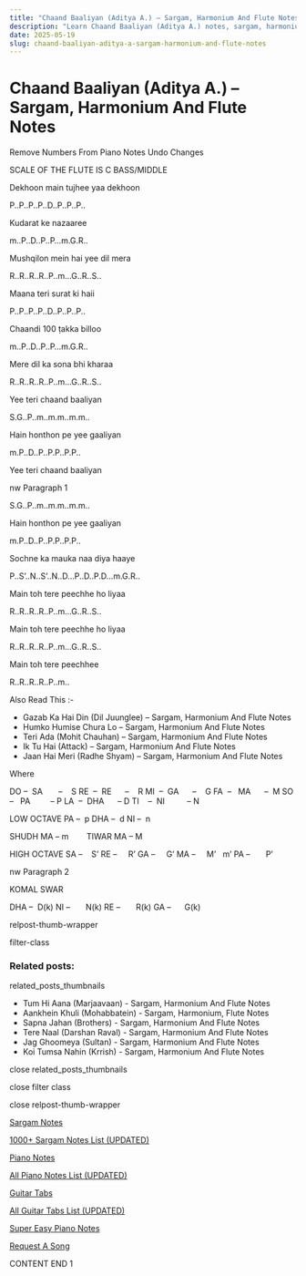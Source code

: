 ```yaml
---
title: "Chaand Baaliyan (Aditya A.) – Sargam, Harmonium And Flute Notes"
description: "Learn Chaand Baaliyan (Aditya A.) notes, sargam, harmonium notations and flute notes. Easy step-by-step tutorial for beginners."
date: 2025-05-19
slug: chaand-baaliyan-aditya-a-sargam-harmonium-and-flute-notes
---
```


# Chaand Baaliyan (Aditya A.) – Sargam, Harmonium And Flute Notes

Remove Numbers From Piano Notes
Undo Changes

SCALE OF THE FLUTE IS C BASS/MIDDLE

Dekhoon main tujhee yaa dekhoon

P..P..P..P..D..P..P..P..

Kudarat ke nazaaree

m..P..D..P..P…m.G.R..

Mushqilon mein hai yee dil mera

R..R..R..R..P..m…G..R..S..

Maana teri surat ki haii

P..P..P..P..D..P..P..P..

Chaandi 100 ṭakka billoo

m..P..D..P..P…m.G.R..

Mere dil ka sona bhi kharaa

R..R..R..R..P..m…G..R..S..

Yee teri chaand baaliyan

S.G..P..m..m.m..m.m..

Hain honthon pe yee gaaliyan

m.P..D..P..P.P..P.P..

Yee teri chaand baaliyan

nw Paragraph 1

S.G..P..m..m.m..m.m..

Hain honthon pe yee gaaliyan

m.P..D..P..P.P..P.P..

Sochne ka mauka naa diya haaye

P..S’..N..S’..N..D…P..D..P.D…m.G.R..

Main toh tere peechhe ho liyaa

R..R..R..R..P..m…G..R..S..

Main toh tere peechhe ho liyaa

R..R..R..R..P..m…G..R..S..

Main toh tere peechhee

R..R..R..R..P..m..

Also Read This :-

* Gazab Ka Hai Din (Dil Juunglee) – Sargam, Harmonium And Flute Notes
* Humko Humise Chura Lo – Sargam, Harmonium And Flute Notes
* Teri Ada (Mohit Chauhan) – Sargam, Harmonium And Flute Notes
* Ik Tu Hai (Attack) – Sargam, Harmonium And Flute Notes
* Jaan Hai Meri (Radhe Shyam) – Sargam, Harmonium And Flute Notes

Where

DO –  SA       –    S
RE  –  RE      –    R
MI  –  GA      –    G
FA  –   MA      –  M
SO  –   PA         – P
LA  –  DHA      – D
TI    –  NI          – N

LOW OCTAVE
PA –  p
DHA –  d
NI –  n

SHUDH MA – m        TIWAR MA – M

HIGH OCTAVE
SA –    S’
RE –     R’
GA –     G’
MA –     M’   m’
PA –       P’

nw Paragraph 2

KOMAL SWAR

DHA –  D(k)
NI –       N(k)
RE –       R(k)
GA –      G(k)

relpost-thumb-wrapper

filter-class

### Related posts:

related_posts_thumbnails

* Tum Hi Aana (Marjaavaan) - Sargam, Harmonium And Flute Notes
* Aankhein Khuli (Mohabbatein) - Sargam, Harmonium, Flute Notes
* Sapna Jahan (Brothers) - Sargam, Harmonium And Flute Notes
* Tere Naal (Darshan Raval) - Sargam, Harmonium And Flute Notes
* Jag Ghoomeya (Sultan) - Sargam, Harmonium And Flute Notes
* Koi Tumsa Nahin (Krrish) - Sargam, Harmonium And Flute Notes

close related_posts_thumbnails

close filter class

close relpost-thumb-wrapper

[Sargam Notes](/sargam-notes.html)

[1000+ Sargam Notes List (UPDATED)](/all-songs-list-sargam-notes.html)

[Piano Notes](/piano-notes.html)

[All Piano Notes List (UPDATED)](/all-songs-list-piano-notes.html)

[Guitar Tabs](/guitar-tabs.html)

[All Guitar Tabs List (UPDATED)](/all-songs-list-guitar-tabs.html)

[Super Easy Piano Notes](https://studywall.in/)

[Request A Song](/request-a-song.html)

CONTENT END 1

